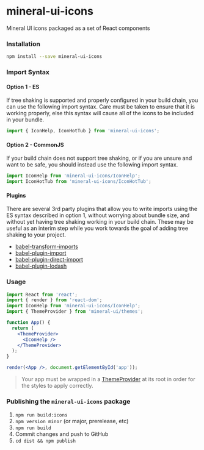 
# mineral-ui-icons

Mineral UI icons packaged as a set of React components

### Installation

```sh
npm install --save mineral-ui-icons
```

### Import Syntax

#### Option 1 - ES

If tree shaking is supported and properly configured in your build chain, you can use the following import syntax. Care must be taken to ensure that it is working properly, else this syntax will cause all of the icons to be included in your bundle.

```js
import { IconHelp, IconHotTub } from 'mineral-ui-icons';
```

#### Option 2 - CommonJS

If your build chain does not support tree shaking, or if you are unsure and want to be safe, you should instead use the following import syntax.


```js
import IconHelp from 'mineral-ui-icons/IconHelp';
import IconHotTub from 'mineral-ui-icons/IconHotTub';
```

#### Plugins

There are several 3rd party plugins that allow you to write imports using the ES syntax described in option 1, without worrying about bundle size, and without yet having tree shaking working in your build chain. These may be useful as an interim step while you work towards the goal of adding tree shaking to your project.

* [babel-transform-imports](https://www.npmjs.com/package/babel-plugin-transform-imports)
* [babel-plugin-import](https://www.npmjs.com/package/babel-plugin-import)
* [babel-plugin-direct-import](https://www.npmjs.com/package/babel-plugin-direct-import)
* [babel-plugin-lodash](https://www.npmjs.com/package/babel-plugin-lodash)

### Usage

```jsx
import React from 'react';
import { render } from 'react-dom';
import IconHelp from 'mineral-ui-icons/IconHelp';
import { ThemeProvider } from 'mineral-ui/themes';

function App() {
  return (
    <ThemeProvider>
      <IconHelp />
    </ThemeProvider>
  );
}

render(<App />, document.getElementById('app'));
```

> Your app must be wrapped in a [ThemeProvider](../../docs/styling.md#themeprovider-theme) at its root in order for the styles to apply correctly.


### Publishing the `mineral-ui-icons` package

1. `npm run build:icons`
2. `npm version minor` (or major, prerelease, etc)
3. `npm run build`
4.  Commit changes and push to GitHub
5. `cd dist && npm publish`
